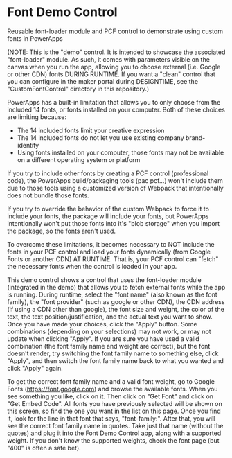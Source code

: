 # Font Demo Control
Reusable font-loader module and PCF control to demonstrate using custom fonts in PowerApps

(NOTE:  This is the "demo" control.  It is intended to showcase the associated "font-loader" module.  As such, it comes with parameters visible on the canvas when you run the app, allowing you to choose external (i.e. Google or other CDN) fonts DURING RUNTIME.  If you want a "clean" control that you can configure in the maker portal during DESIGNTIME, see the "CustomFontControl" directory in this repository.)

PowerApps has a built-in limitation that allows you to only choose from the included 14 fonts, or fonts installed on your computer.  Both of these choices are limiting because:
- The 14 included fonts limit your creative expression
- The 14 included fonts do not let you use existing company brand-identity
- Using fonts installed on your computer, those fonts may not be available on a different operating system or platform

If you try to include other fonts by creating a PCF control (professional code), the PowerApps build/packaging tools (pac pcf...) won't include them due to those tools using a customized version of Webpack that intentionally does not bundle those fonts.

If you try to override the behavior of the custom Webpack to force it to include your fonts, the package will include your fonts, but PowerApps intentionally won't put those fonts into it's "blob storage" when you import the package, so the fonts aren't used.

To overcome these limitations, it becomes necessary to NOT include the fonts in your PCF control and load your fonts dynamically (from Google Fonts or another CDN) AT RUNTIME.  That is, your PCF control can "fetch" the necessary fonts when the control is loaded in your app.

This demo control shows a control that uses the font-loader module (integrated in the demo) that allows you to fetch external fonts while the app is running.  During runtime, select the "font name" (also known as the font family), the "font provider" (such as google or other CDN), the CDN address (if using a CDN other than google), the font size and weight, the color of the text, the text position/justification, and the actual text you want to show.  Once you have made your choices, click the "Apply" button.  Some combinations (depending on your selections) may not work, or may not update when clicking "Apply".  If you are sure you have used a valid combination (the font family name and weight are correct), but the font doesn't render, try switching the font family name to something else, click "Apply", and then switch the font family name back to what you wanted and click "Apply" again.

To get the correct font family name and a valid font weight, go to Google Fonts (https://font.google.com) and browse the available fonts.  When you see something you like, click on it. Then click on "Get Font" and click on "Get Embed Code".  All fonts you have previously selected will be shown on this screen, so find the one you want in the list on this page.  Once you find it, look for the line in that font that says, "font-family:".  After that, you will see the correct font family name in quotes.  Take just that name (without the quotes) and plug it into the Font Demo Control app, along with a supported weight.  If you don't know the supported weights, check the font page (but "400" is often a safe bet).
